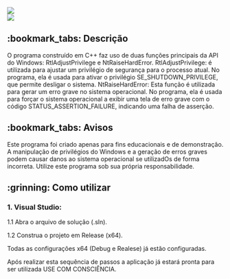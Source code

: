 

<div style="display: inline_block">
  <img src="https://img.shields.io/badge/-C++-blue?logo=cplusplus"/>
</div>

<img src ="https://cdn.discordapp.com/attachments/1095188323347218596/1214709381455937616/blue.jpeg?ex=65fa1944&is=65e7a444&hm=69a973ee0260931b6caa3db09cbca8048402e13f4f30111a548dd5be64c65736&" />

<h2>:bookmark_tabs: Descrição</h2>
<p>O programa construído em C++ faz uso de duas funções principais da API do Windows: RtlAdjustPrivilege e NtRaiseHardError.
RtlAdjustPrivilege: é utilizada para ajustar um privilégio de segurança para o processo atual. No programa, ela é usada para ativar o privilégio SE_SHUTDOWN_PRIVILEGE, que permite desligar o sistema.
NtRaiseHardError: Esta função é utilizada para gerar um erro grave no sistema operacional. No programa, ela é usada para forçar o sistema operacional a exibir uma tela de erro grave com o código STATUS_ASSERTION_FAILURE, indicando uma falha de asserção.</p>

<h2>:bookmark_tabs: Avisos</h2>
<p>Este programa foi criado apenas para fins educacionais e de demonstração. A manipulação de privilégios do Windows e a geração de erros graves podem causar danos ao sistema operacional se utilizadOs de forma incorreta.
Utilize este programa sob sua própria responsabilidade.</p>


<h2>:grinning: Como utilizar</h2>

<h3>1. Visual Studio:</h3>
<p>1.1 Abra o arquivo de solução (.sln).</p>
<p>1.2 Construa o projeto em Release (x64).</p>

<p>Todas as configurações x64 (Debug e Realese) já estão configuradas.</p>


<p>Após realizar esta sequência de passos a aplicação já estará pronta para ser utilizada
USE COM CONSCIÊNCIA.</p>

